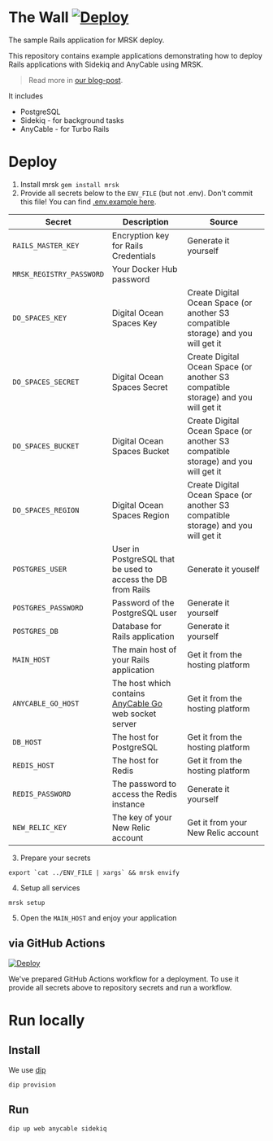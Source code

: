 # The Wall [![Deploy](https://github.com/kalashnikovisme/wall/actions/workflows/deploy.yml/badge.svg?branch=main)](https://github.com/kalashnikovisme/wall/actions/workflows/deploy.yml)

The sample Rails application for MRSK deploy.

This repository contains example applications demonstrating how to deploy Rails applications with Sidekiq and AnyCable using MRSK.

> Read more in [our blog-post](https://evilmartians.com).

It includes

* PostgreSQL
* Sidekiq - for background tasks
* AnyCable - for Turbo Rails

# Deploy

1. Install mrsk `gem install mrsk`
2. Provide all secrets below to the `ENV_FILE` (but not .env). Don't commit this file! You can find [.env.example here](https://github.com/kalashnikovisme/wall/blob/main/.env.example).

| Secret | Description | Source |
| ------------- | ------------- | ------------- |
| `RAILS_MASTER_KEY` | Encryption key for Rails Credentials | Generate it yourself |
| `MRSK_REGISTRY_PASSWORD` | Your Docker Hub password |  |
| `DO_SPACES_KEY` | Digital Ocean Spaces Key | Create Digital Ocean Space (or another S3 compatible storage) and you will get it |
| `DO_SPACES_SECRET` | Digital Ocean Spaces Secret | Create Digital Ocean Space (or another S3 compatible storage) and you will get it |
| `DO_SPACES_BUCKET` | Digital Ocean Spaces Bucket | Create Digital Ocean Space (or another S3 compatible storage) and you will get it |
| `DO_SPACES_REGION` | Digital Ocean Spaces Region | Create Digital Ocean Space (or another S3 compatible storage) and you will get it |
| `POSTGRES_USER` | User in PostgreSQL that be used to access the DB from Rails | Generate it youself  |
| `POSTGRES_PASSWORD` | Password of the PostgreSQL user | Generate it yourself |
| `POSTGRES_DB` | Database for Rails application | Generate it yourself |
| `MAIN_HOST` | The main host of your Rails application | Get it from the hosting platform |
| `ANYCABLE_GO_HOST` | The host which contains [AnyCable Go](https://anycable.io/) web socket server | Get it from the hosting platform |
| `DB_HOST` | The host for PostgreSQL | Get it from the hosting platform |
| `REDIS_HOST` | The host for Redis | Get it from the hosting platform |
| `REDIS_PASSWORD` | The password to access the Redis instance | Generate it yourself |
| `NEW_RELIC_KEY` | The key of your New Relic account | Get it from your New Relic account |

3. Prepare your secrets

```
export `cat ../ENV_FILE | xargs` && mrsk envify
```

4. Setup all services

```
mrsk setup
```

5. Open the `MAIN_HOST` and enjoy your application

## via GitHub Actions

 [![Deploy](https://github.com/kalashnikovisme/wall/actions/workflows/deploy.yml/badge.svg?branch=main)](https://github.com/kalashnikovisme/wall/actions/workflows/deploy.yml)

We've prepared GitHub Actions workflow for a deployment. To use it provide all secrets above to repository secrets and run a workflow.

# Run locally

## Install

We use [dip](https://github.com/bibendi/dip)

```
dip provision
```

## Run

```
dip up web anycable sidekiq
```
